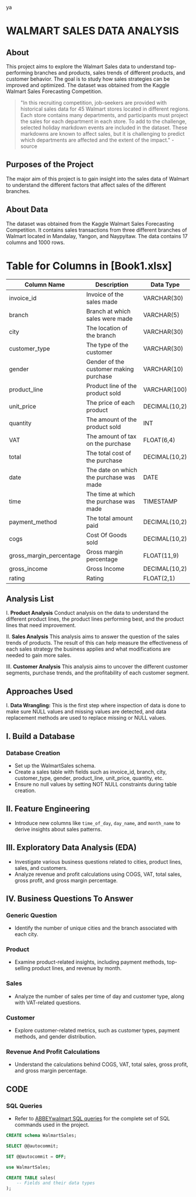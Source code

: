ya
# WALMART SALES DATA ANALYSIS

## About

This project aims to explore the Walmart Sales data to understand top-performing branches and products, sales trends of different products, and customer behavior. The goal is to study how sales strategies can be improved and optimized. The dataset was obtained from the Kaggle Walmart Sales Forecasting Competition.

> "In this recruiting competition, job-seekers are provided with historical sales data for 45 Walmart stores located in different regions. Each store contains many departments, and participants must project the sales for each department in each store. To add to the challenge, selected holiday markdown events are included in the dataset. These markdowns are known to affect sales, but it is challenging to predict which departments are affected and the extent of the impact." - source

## Purposes of the Project

The major aim of this project is to gain insight into the sales data of Walmart to understand the different factors that affect sales of the different branches.

## About Data

The dataset was obtained from the Kaggle Walmart Sales Forecasting Competition. It contains sales transactions from three different branches of Walmart located in Mandalay, Yangon, and Naypyitaw. The data contains 17 columns and 1000 rows.


# Table for Columns in [Book1.xlsx]

| Column Name               | Description                                      | Data Type       |
|---------------------------|--------------------------------------------------|-----------------|
| invoice_id                | Invoice of the sales made                         | VARCHAR(30)     |
| branch                    | Branch at which sales were made                   | VARCHAR(5)      |
| city                      | The location of the branch                        | VARCHAR(30)     |
| customer_type             | The type of the customer                           | VARCHAR(30)     |
| gender                    | Gender of the customer making purchase            | VARCHAR(10)     |
| product_line              | Product line of the product sold                   | VARCHAR(100)    |
| unit_price                | The price of each product                         | DECIMAL(10,2)   |
| quantity                  | The amount of the product sold                     | INT             |
| VAT                       | The amount of tax on the purchase                 | FLOAT(6,4)      |
| total                     | The total cost of the purchase                    | DECIMAL(10,2)   |
| date                      | The date on which the purchase was made           | DATE            |
| time                      | The time at which the purchase was made           | TIMESTAMP       |
| payment_method            | The total amount paid                             | DECIMAL(10,2)   |
| cogs                      | Cost Of Goods sold                                | DECIMAL(10,2)   |
| gross_margin_percentage   | Gross margin percentage                           | FLOAT(11,9)     |
| gross_income              | Gross Income                                     | DECIMAL(10,2)   |
| rating                    | Rating                                           | FLOAT(2,1)      |


## Analysis List

I. **Product Analysis**
   Conduct analysis on the data to understand the different product lines, the product lines performing best, and the product lines that need improvement.

II. **Sales Analysis**
   This analysis aims to answer the question of the sales trends of products. The result of this can help measure the effectiveness of each sales strategy the business applies and what modifications are needed to gain more sales.

III. **Customer Analysis**
   This analysis aims to uncover the different customer segments, purchase trends, and the profitability of each customer segment.

## Approaches Used

I. **Data Wrangling:**
   This is the first step where inspection of data is done to make sure NULL values and missing values are detected, and data replacement methods are used to replace missing or NULL values.

## I. Build a Database

### Database Creation
- Set up the WalmartSales schema.
- Create a sales table with fields such as invoice_id, branch, city, customer_type, gender, product_line, unit_price, quantity, etc.
- Ensure no null values by setting NOT NULL constraints during table creation.

## II. Feature Engineering
- Introduce new columns like `time_of_day`, `day_name`, and `month_name` to derive insights about sales patterns.

## III. Exploratory Data Analysis (EDA)
- Investigate various business questions related to cities, product lines, sales, and customers.
- Analyze revenue and profit calculations using COGS, VAT, total sales, gross profit, and gross margin percentage.

## IV. Business Questions To Answer

### Generic Question
- Identify the number of unique cities and the branch associated with each city.

### Product
- Examine product-related insights, including payment methods, top-selling product lines, and revenue by month.

### Sales
- Analyze the number of sales per time of day and customer type, along with VAT-related questions.

### Customer
- Explore customer-related metrics, such as customer types, payment methods, and gender distribution.

### Revenue And Profit Calculations
- Understand the calculations behind COGS, VAT, total sales, gross profit, and gross margin percentage.

## CODE

### SQL Queries
- Refer to [ABBEYwalmart SQL queries](ABBEYwalmart.sql) for the complete set of SQL commands used in the project.

```sql
CREATE schema WalmartSales;

SELECT @@autocommit;

SET @@autocommit = OFF;

use WalmartSales;

CREATE TABLE sales(
    -- Fields and their data types
);




